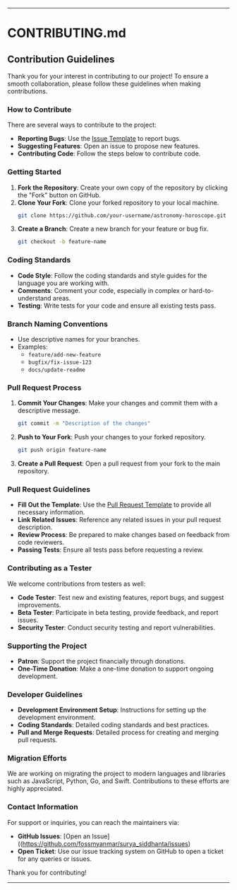 
---

# CONTRIBUTING.md

## Contribution Guidelines

Thank you for your interest in contributing to our project! To ensure a smooth collaboration, please follow these guidelines when making contributions.

### How to Contribute

There are several ways to contribute to the project:

- **Reporting Bugs**: Use the [Issue Template](ISSUE_TEMPLATE.md) to report bugs.
- **Suggesting Features**: Open an issue to propose new features.
- **Contributing Code**: Follow the steps below to contribute code.

### Getting Started

1. **Fork the Repository**: Create your own copy of the repository by clicking the "Fork" button on GitHub.
2. **Clone Your Fork**: Clone your forked repository to your local machine.
   ```sh
   git clone https://github.com/your-username/astronomy-horoscope.git
   ```
3. **Create a Branch**: Create a new branch for your feature or bug fix.
   ```sh
   git checkout -b feature-name
   ```

### Coding Standards

- **Code Style**: Follow the coding standards and style guides for the language you are working with.
- **Comments**: Comment your code, especially in complex or hard-to-understand areas.
- **Testing**: Write tests for your code and ensure all existing tests pass.

### Branch Naming Conventions

- Use descriptive names for your branches.
- Examples:
  - `feature/add-new-feature`
  - `bugfix/fix-issue-123`
  - `docs/update-readme`

### Pull Request Process

1. **Commit Your Changes**: Make your changes and commit them with a descriptive message.
   ```sh
   git commit -m "Description of the changes"
   ```
2. **Push to Your Fork**: Push your changes to your forked repository.
   ```sh
   git push origin feature-name
   ```
3. **Create a Pull Request**: Open a pull request from your fork to the main repository.

### Pull Request Guidelines

- **Fill Out the Template**: Use the [Pull Request Template](PULL_REQUEST_TEMPLATE.md) to provide all necessary information.
- **Link Related Issues**: Reference any related issues in your pull request description.
- **Review Process**: Be prepared to make changes based on feedback from code reviewers.
- **Passing Tests**: Ensure all tests pass before requesting a review.

### Contributing as a Tester

We welcome contributions from testers as well:

- **Code Tester**: Test new and existing features, report bugs, and suggest improvements.
- **Beta Tester**: Participate in beta testing, provide feedback, and report issues.
- **Security Tester**: Conduct security testing and report vulnerabilities.

### Supporting the Project

- **Patron**: Support the project financially through donations.
- **One-Time Donation**: Make a one-time donation to support ongoing development.

### Developer Guidelines

- **Development Environment Setup**: Instructions for setting up the development environment.
- **Coding Standards**: Detailed coding standards and best practices.
- **Pull and Merge Requests**: Detailed process for creating and merging pull requests.

### Migration Efforts

We are working on migrating the project to modern languages and libraries such as JavaScript, Python, Go, and Swift. Contributions to these efforts are highly appreciated.

### Contact Information

For support or inquiries, you can reach the maintainers via:

- **GitHub Issues**: [Open an Issue]((https://github.com/fossmyanmar/surya_siddhanta/issues)
- **Open Ticket**: Use our issue tracking system on GitHub to open a ticket for any queries or issues.

Thank you for contributing!

---
